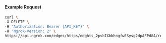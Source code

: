 <!-- Code generated for API Clients. DO NOT EDIT. -->

#### Example Request

```bash
curl \
-X DELETE \
-H "Authorization: Bearer {API_KEY}" \
-H "Ngrok-Version: 2" \
https://api.ngrok.com/edges/https/edghts_2pvhIXbbhngfwESysg2dpAFPd8A/routes/edghtsrt_2pvhIYeiEOy6a0dKXEz4VwDqKbt/backend
```
